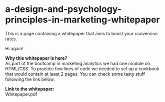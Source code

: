 # a-design-and-psychology-principles-in-marketing-whitepaper
This is a page containing a whitepaper that aims to boost your conversion rates.

Hi again!

<b>Why this whitepaper is here?</b></br>
As part of the bootcamp in marketing analytics we had one module on HTML/CSS. To practice few lines of code we needed to set up a cookbook that would contain at least 2 pages. You can check some tasty stuff following the link below.

<b>Link to the whitepaper:</b></br>
Whitepaper.pdf
